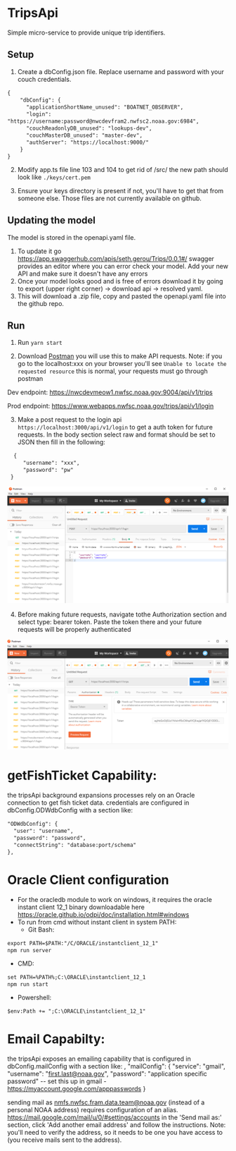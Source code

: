 # TripsApi
Simple micro-service to provide unique trip identifiers.

## Setup
1. Create a dbConfig.json file. Replace username and password with your couch credentials. 
```
{
    "dbConfig": {
      "applicationShortName_unused": "BOATNET_OBSERVER",
      "login": "https://username:password@nwcdevfram2.nwfsc2.noaa.gov:6984",
      "couchReadonlyDB_unused": "lookups-dev",
      "couchMasterDB_unused": "master-dev",
      "authServer": "https://localhost:9000/"
    }
}
```

2. Modify app.ts file line 103 and 104 to get rid of /src/ the new path should look like `./keys/cert.pem`

3. Ensure your keys directory is present if not, you'll have to get that from someone else. Those files are not currently available on github. 

## Updating the model
The model is stored in the openapi.yaml file. 

1. To update it go https://app.swaggerhub.com/apis/seth.gerou/Trips/0.0.1#/ swagger provides an editor where you can error check your model. Add your new API and make sure it doesn't have any errors
2. Once your model looks good and is free of errors download it by going to export (upper right corner) -> download api -> resolved yaml. 
3. This will download a .zip file, copy and pasted the openapi.yaml file into the github repo. 


## Run
1. Run `yarn start`

2. Download [Postman](https://www.postman.com/) you will use this to make API requests. Note: if you go to the localhost:xxx on your browser you'll see `Unable to locate the requested resource` this is normal, your requests must go through postman

Dev endpoint: https://nwcdevmeow1.nwfsc.noaa.gov:9004/api/v1/trips

Prod endpoint: https://www.webapps.nwfsc.noaa.gov/trips/api/v1/login

3. Make a post request to the login api `https://localhost:3000/api/v1/login` to get a auth token for future requests. In the body section select raw and format should be set to JSON then fill in the following:
```
  {
     "username": "xxx",
     "password": "pw"
 }
```
<img src="./login.PNG" alt="Login">

4. Before making future requests, navigate tothe Authorization section and select type: bearer token. Paste the token there and your future requests will be properly authenticated

<img src="./token.PNG" alt="Login">

# getFishTicket Capability:

the tripsApi background expansions processes rely on an Oracle connection to get fish ticket data.  credentials are configured in dbConfig.ODWdbConfig with a section like:

    "ODWdbConfig": {
      "user": "username",
      "password": "password",
      "connectString": "database:port/schema"
    },

# Oracle Client configuration

- For the oracledb module to work on windows, it requires the oracle instant client 12_1 binary downloadable here https://oracle.github.io/odpi/doc/installation.html#windows
- To run from cmd without instant client in system PATH:
  * Git Bash:
```
export PATH=$PATH:"/C/ORACLE/instantclient_12_1"
npm run server
```
  * CMD:

```
set PATH=%PATH%;C:\ORACLE\instantclient_12_1
npm run start
```

  * Powershell:

```
$env:Path += ";C:\ORACLE\instantclient_12_1"
```


# Email Capabilty:

the tripsApi exposes an emailing capability that is configured in dbConfig.mailConfig with a section like:
,
    "mailConfig": {
      "service": "gmail",
      "username": "first.last@noaa.gov",
      "password": "application specific password" -- set this up in gmail - https://myaccount.google.com/apppasswords
    }

sending mail as nmfs.nwfsc.fram.data.team@noaa.gov (instead of a personal NOAA address) requires configuration of an alias.
https://mail.google.com/mail/u/0/#settings/accounts in the 'Send mail as:' section, click 'Add another email address' and follow the instructions.
Note: you'll need to verify the address, so it needs to be one you have access to (you receive mails sent to the address).

